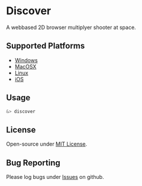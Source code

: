 # Discover

A webbased 2D browser multiplyer shooter at space.

## Supported Platforms

- [Windows]()
- [MacOSX]()
- [Linux]()
- [iOS]()

## Usage

```bash
&> discover
```

## License

Open-source under [MIT License](./LICENSE).

## Bug Reporting

Please log bugs under [Issues](https://github.com/dayaftereh/discover/issues) on github.